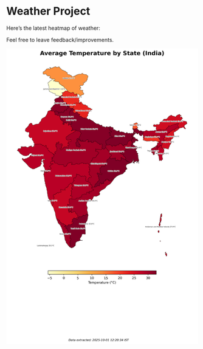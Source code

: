 # Weather Project

Here’s the latest heatmap of weather:

Feel free to leave feedback/improvements.

![India Heatmap](docs/assets/india_heatmap.png?v=DCCF3C)
